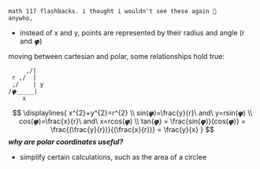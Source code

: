 ~~~
math 117 flashbacks. i thought i wouldn't see these again 🤠
anywho,
~~~
- instead of x and y, points are represented by their radius and angle (r and 𝞿)

moving between cartesian and polar, some relationships hold true:
~~~
     ,/|
 r ,/  |
 ,/	   | y
/𝞿_____|
    x
~~~
$$
\displaylines{
x^{2}+y^{2}=r^{2}
\\
sin(𝞿)=\frac{y}{r}\ and\ y=rsin(𝞿)
\\
cos(𝞿)=\frac{x}{r}\ and\ x=rcos(𝞿)
\\
tan(𝞿) = \frac{sin(𝞿)}{cos(𝞿)} = \frac{(\frac{y}{r})}{(\frac{x}{r})} = \frac{y}{x}
}
$$
***why are polar coordinates useful?***
- simplify certain calculations, such as the area of a circlee